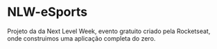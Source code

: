 # NLW-eSports

Projeto da da Next Level Week, evento gratuito criado pela Rocketseat, onde construimos uma aplicação completa do zero.
